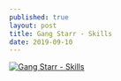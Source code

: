 ```yaml
---
published: true
layout: post
title: Gang Starr - Skills
date: 2019-09-10
---
```

[![Gang Starr - Skills](http://img.youtube.com/vi/8KgtGs1ny0k/0.jpg)](http://www.youtube.com/watch?v=8KgtGs1ny0k "Gang Starr - Skills")  
  
